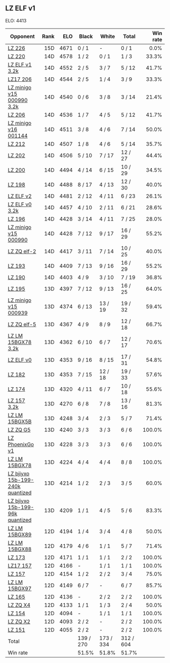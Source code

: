 ## LZ ELF v1 ##

ELO: 4413

Opponent | Rank | ELO | Black | White | Total | Win rate
---------|-----:|----:|-------|-------|-------|-------:
[LZ 226](LZ%20226.md) | 15D | 4671 | 0 / 1 | - | 0 / 1 | 0.0%
[LZ 220](LZ%20220.md) | 14D | 4578 | 1 / 2 | 0 / 1 | 1 / 3 | 33.3%
[LZ ELF v1 3.2k](LZ%20ELF%20v1%203.2k.md) | 14D | 4552 | 2 / 5 | 3 / 7 | 5 / 12 | 41.7%
[LZ17 206](LZ17%20206.md) | 14D | 4544 | 2 / 5 | 1 / 4 | 3 / 9 | 33.3%
[LZ minigo v15 000990 3.2k](LZ%20minigo%20v15%20000990%203.2k.md) | 14D | 4540 | 0 / 6 | 3 / 8 | 3 / 14 | 21.4%
[LZ 206](LZ%20206.md) | 14D | 4536 | 1 / 7 | 4 / 5 | 5 / 12 | 41.7%
[LZ minigo v16 001144](LZ%20minigo%20v16%20001144.md) | 14D | 4511 | 3 / 8 | 4 / 6 | 7 / 14 | 50.0%
[LZ 212](LZ%20212.md) | 14D | 4507 | 1 / 8 | 4 / 6 | 5 / 14 | 35.7%
[LZ 202](LZ%20202.md) | 14D | 4506 | 5 / 10 | 7 / 17 | 12 / 27 | 44.4%
[LZ 200](LZ%20200.md) | 14D | 4494 | 4 / 14 | 6 / 15 | 10 / 29 | 34.5%
[LZ 198](LZ%20198.md) | 14D | 4488 | 8 / 17 | 4 / 13 | 12 / 30 | 40.0%
[LZ ELF v2](LZ%20ELF%20v2.md) | 14D | 4481 | 2 / 12 | 4 / 11 | 6 / 23 | 26.1%
[LZ ELF v0 3.2k](LZ%20ELF%20v0%203.2k.md) | 14D | 4457 | 4 / 10 | 2 / 11 | 6 / 21 | 28.6%
[LZ 196](LZ%20196.md) | 14D | 4428 | 3 / 14 | 4 / 11 | 7 / 25 | 28.0%
[LZ minigo v15 000990](LZ%20minigo%20v15%20000990.md) | 14D | 4428 | 7 / 12 | 9 / 17 | 16 / 29 | 55.2%
[LZ ZQ elf-2](LZ%20ZQ%20elf-2.md) | 14D | 4417 | 3 / 11 | 7 / 14 | 10 / 25 | 40.0%
[LZ 193](LZ%20193.md) | 14D | 4409 | 7 / 13 | 9 / 16 | 16 / 29 | 55.2%
[LZ 190](LZ%20190.md) | 14D | 4403 | 4 / 9 | 3 / 10 | 7 / 19 | 36.8%
[LZ 195](LZ%20195.md) | 13D | 4397 | 7 / 12 | 9 / 13 | 16 / 25 | 64.0%
[LZ minigo v15 000939](LZ%20minigo%20v15%20000939.md) | 13D | 4374 | 6 / 13 | 13 / 19 | 19 / 32 | 59.4%
[LZ ZQ elf-5](LZ%20ZQ%20elf-5.md) | 13D | 4367 | 4 / 9 | 8 / 9 | 12 / 18 | 66.7%
[LZ LM 15BGX78 3.2k](LZ%20LM%2015BGX78%203.2k.md) | 13D | 4362 | 6 / 10 | 6 / 7 | 12 / 17 | 70.6%
[LZ ELF v0](LZ%20ELF%20v0.md) | 13D | 4353 | 9 / 16 | 8 / 15 | 17 / 31 | 54.8%
[LZ 182](LZ%20182.md) | 13D | 4353 | 7 / 15 | 12 / 18 | 19 / 33 | 57.6%
[LZ 174](LZ%20174.md) | 13D | 4320 | 4 / 11 | 6 / 7 | 10 / 18 | 55.6%
[LZ 157 3.2k](LZ%20157%203.2k.md) | 13D | 4270 | 6 / 8 | 7 / 8 | 13 / 16 | 81.3%
[LZ LM 15BGX5B](LZ%20LM%2015BGX5B.md) | 13D | 4248 | 3 / 4 | 2 / 3 | 5 / 7 | 71.4%
[LZ ZQ G5](LZ%20ZQ%20G5.md) | 13D | 4240 | 3 / 3 | 3 / 3 | 6 / 6 | 100.0%
[LZ PhoenixGo v1](LZ%20PhoenixGo%20v1.md) | 13D | 4228 | 3 / 3 | 3 / 3 | 6 / 6 | 100.0%
[LZ LM 15BGX78](LZ%20LM%2015BGX78.md) | 13D | 4224 | 4 / 4 | 4 / 4 | 8 / 8 | 100.0%
[LZ bjiyxo 15b-199-240k quantized](LZ%20bjiyxo%2015b-199-240k%20quantized.md) | 13D | 4214 | 1 / 2 | 2 / 3 | 3 / 5 | 60.0%
[LZ bjiyxo 15b-199-96k quantized](LZ%20bjiyxo%2015b-199-96k%20quantized.md) | 13D | 4209 | 1 / 1 | 4 / 5 | 5 / 6 | 83.3%
[LZ LM 15BGX89](LZ%20LM%2015BGX89.md) | 12D | 4194 | 1 / 4 | 3 / 4 | 4 / 8 | 50.0%
[LZ LM 15BGX88](LZ%20LM%2015BGX88.md) | 12D | 4179 | 4 / 6 | 1 / 1 | 5 / 7 | 71.4%
[LZ 173](LZ%20173.md) | 12D | 4171 | 1 / 1 | 1 / 1 | 2 / 2 | 100.0%
[LZ17 157](LZ17%20157.md) | 12D | 4166 | - | 1 / 1 | 1 / 1 | 100.0%
[LZ 157](LZ%20157.md) | 12D | 4154 | 1 / 2 | 2 / 2 | 3 / 4 | 75.0%
[LZ LM 15BGX97](LZ%20LM%2015BGX97.md) | 12D | 4149 | 6 / 7 | - | 6 / 7 | 85.7%
[LZ 165](LZ%20165.md) | 12D | 4136 | - | 2 / 2 | 2 / 2 | 100.0%
[LZ ZQ X4](LZ%20ZQ%20X4.md) | 12D | 4133 | 1 / 1 | 1 / 3 | 2 / 4 | 50.0%
[LZ 154](LZ%20154.md) | 12D | 4094 | - | 1 / 1 | 1 / 1 | 100.0%
[LZ ZQ X2](LZ%20ZQ%20X2.md) | 12D | 4093 | 2 / 2 | - | 2 / 2 | 100.0%
[LZ 151](LZ%20151.md) | 12D | 4055 | 2 / 2 | - | 2 / 2 | 100.0%
Total | | | 139 / 270 | 173 / 334 | 312 / 604 | 
Win rate| | | 51.5% | 51.8% | 51.7% | 
